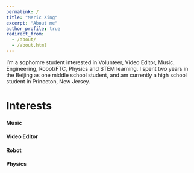 ```yaml
---
permalink: /
title: "Meric Xing"
excerpt: "About me"
author_profile: true
redirect_from: 
  - /about/
  - /about.html
---
```


I’m a sophomre student interested in Volunteer, Video Editor, Music, Engineering, Robot/FTC, Physics and STEM learning. I spent two years in the Beijing as one middle school student, and am currently a high school student in Princeton, New Jersey.

Interests
======

#### Music 
#### Video Editor
#### Robot
#### Physics